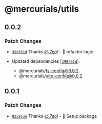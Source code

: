 # @mercurials/utils

## 0.0.2

### Patch Changes

- [`398f61d`](https://github.com/casta-fe/mercurials/commit/398f61d67345c52852589d5cf61c865c5b8a3163) Thanks [@i7eo](https://github.com/i7eo)! - 🚀 refactor logic

- Updated dependencies [[`398f61d`](https://github.com/casta-fe/mercurials/commit/398f61d67345c52852589d5cf61c865c5b8a3163)]:
  - @mercurials/ts-config@0.0.2
  - @mercurials/vite-config@0.0.2

## 0.0.1

### Patch Changes

- [`925853e`](https://github.com/casta-fe/mercurials/commit/925853ec247b9cceb3b9b799f999e28f3291d560) Thanks [@i7eo](https://github.com/i7eo)! - 🎉 Setup package
